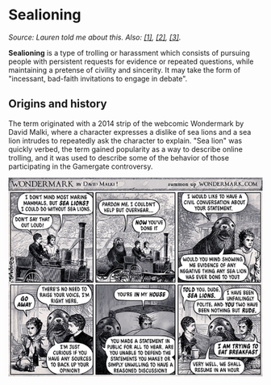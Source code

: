 # Sealioning

_Source: Lauren told me about this. Also: 
[[1]](https://en.wikipedia.org/wiki/Sealioning), [[2]](https://www.forbes.com/sites/marshallshepherd/2019/03/07/sealioning-is-a-common-trolling-tactic-on-social-media-what-is-it), [[3]](https://www.urbandictionary.com/define.php?term=Sealioning)._

**Sealioning** is a type of trolling or harassment which consists of pursuing people with persistent requests for evidence or repeated questions, while maintaining a pretense of civility and sincerity. It may take the form of "incessant, bad-faith invitations to engage in debate".

## Origins and history

The term originated with a 2014 strip of the webcomic Wondermark by David Malki, where a character expresses a dislike of sea lions and a sea lion intrudes to repeatedly ask the character to explain. "Sea lion" was quickly verbed, the term gained popularity as a way to describe online trolling, and it was used to describe some of the behavior of those participating in the Gamergate controversy.

![Sealioning](sealioning.png)

